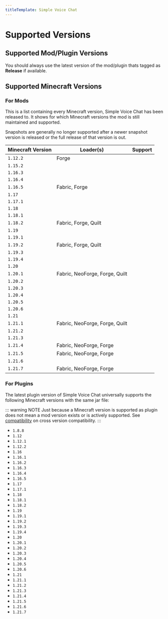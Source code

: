 ```yaml
---
titleTemplate: Simple Voice Chat
---
```


# Supported Versions

## Supported Mod/Plugin Versions

You should always use the latest version of the mod/plugin thats tagged as **Release** if available.

## Supported Minecraft Versions

### For Mods

This is a list containing every Minecraft version, Simple Voice Chat has been released to.
It shows for which Minecraft versions the mod is still maintained and supported.

Snapshots are generally no longer supported after a newer snapshot version is released or the full release of that version is out.

| Minecraft Version | Loader(s)                      | Support                                                  |
| ----------------- | ------------------------------ | -------------------------------------------------------- |
| `1.12.2`          | Forge                          | <Badge type="tip" text="Actively developed" />           |
| `1.15.2`          |                                | <Badge type="danger" text="No support" />                |
| `1.16.3`          |                                | <Badge type="danger" text="No support" />                |
| `1.16.4`          |                                | <Badge type="danger" text="No support" />                |
| `1.16.5`          | Fabric, Forge                  | <Badge type="tip" text="Actively developed" />           |
| `1.17`            |                                | <Badge type="danger" text="No support" />                |
| `1.17.1`          |                                | <Badge type="danger" text="No support" />                |
| `1.18`            |                                | <Badge type="danger" text="No support" />                |
| `1.18.1`          |                                | <Badge type="danger" text="No support" />                |
| `1.18.2`          | Fabric, Forge, Quilt           | <Badge type="tip" text="Actively developed" />           |
| `1.19`            |                                | <Badge type="danger" text="No support" />                |
| `1.19.1`          |                                | <Badge type="danger" text="No support" />                |
| `1.19.2`          | Fabric, Forge, Quilt           | <Badge type="tip" text="Actively developed" />           |
| `1.19.3`          |                                | <Badge type="danger" text="No support" />                |
| `1.19.4`          |                                | <Badge type="danger" text="No support" />                |
| `1.20`            |                                | <Badge type="danger" text="No support" />                |
| `1.20.1`          | Fabric, NeoForge, Forge, Quilt | <Badge type="tip" text="Actively developed" />           |
| `1.20.2`          |                                | <Badge type="danger" text="No support" />                |
| `1.20.3`          |                                | <Badge type="danger" text="No support" />                |
| `1.20.4`          |                                | <Badge type="danger" text="No support" />                |
| `1.20.5`          |                                | <Badge type="danger" text="No support" />                |
| `1.20.6`          |                                | <Badge type="danger" text="No support" />                |
| `1.21`            |                                | <Badge type="danger" text="No support" />                |
| `1.21.1`          | Fabric, NeoForge, Forge, Quilt | <Badge type="tip" text="Actively developed" />           |
| `1.21.2`          |                                | <Badge type="danger" text="No support" />                |
| `1.21.3`          |                                | <Badge type="danger" text="No support" />                |
| `1.21.4`          | Fabric, NeoForge, Forge        | <Badge type="warning" text="Phasing out support soon" /> |
| `1.21.5`          | Fabric, NeoForge, Forge        | <Badge type="tip" text="Actively developed" />           |
| `1.21.6`          |                                | <Badge type="danger" text="No support" />                |
| `1.21.7`          | Fabric, NeoForge, Forge        | <Badge type="tip" text="Actively developed" />           |

### For Plugins

The latest plugin version of Simple Voice Chat universally supports the following Minecraft versions with the same jar file:

::: warning NOTE
Just because a Minecraft version is supported as plugin does not mean a mod version exists or is actively supported.
See [compatibility](compatibility) on cross version compatibility.
:::

- `1.8.8`
- `1.12`
- `1.12.1`
- `1.12.2`
- `1.16`
- `1.16.1`
- `1.16.2`
- `1.16.3`
- `1.16.4`
- `1.16.5`
- `1.17`
- `1.17.1`
- `1.18`
- `1.18.1`
- `1.18.2`
- `1.19`
- `1.19.1`
- `1.19.2`
- `1.19.3`
- `1.19.4`
- `1.20`
- `1.20.1`
- `1.20.2`
- `1.20.3`
- `1.20.4`
- `1.20.5`
- `1.20.6`
- `1.21`
- `1.21.1`
- `1.21.2`
- `1.21.3`
- `1.21.4`
- `1.21.5`
- `1.21.6`
- `1.21.7`

